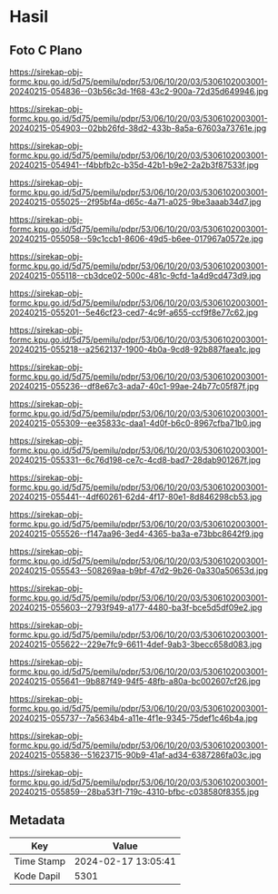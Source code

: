 # Hasil

## Foto C Plano

https://sirekap-obj-formc.kpu.go.id/5d75/pemilu/pdpr/53/06/10/20/03/5306102003001-20240215-054836--03b56c3d-1f68-43c2-900a-72d35d649946.jpg

https://sirekap-obj-formc.kpu.go.id/5d75/pemilu/pdpr/53/06/10/20/03/5306102003001-20240215-054903--02bb26fd-38d2-433b-8a5a-67603a73761e.jpg

https://sirekap-obj-formc.kpu.go.id/5d75/pemilu/pdpr/53/06/10/20/03/5306102003001-20240215-054941--f4bbfb2c-b35d-42b1-b9e2-2a2b3f87533f.jpg

https://sirekap-obj-formc.kpu.go.id/5d75/pemilu/pdpr/53/06/10/20/03/5306102003001-20240215-055025--2f95bf4a-d65c-4a71-a025-9be3aaab34d7.jpg

https://sirekap-obj-formc.kpu.go.id/5d75/pemilu/pdpr/53/06/10/20/03/5306102003001-20240215-055058--59c1ccb1-8606-49d5-b6ee-017967a0572e.jpg

https://sirekap-obj-formc.kpu.go.id/5d75/pemilu/pdpr/53/06/10/20/03/5306102003001-20240215-055118--cb3dce02-500c-481c-9cfd-1a4d9cd473d9.jpg

https://sirekap-obj-formc.kpu.go.id/5d75/pemilu/pdpr/53/06/10/20/03/5306102003001-20240215-055201--5e46cf23-ced7-4c9f-a655-ccf9f8e77c62.jpg

https://sirekap-obj-formc.kpu.go.id/5d75/pemilu/pdpr/53/06/10/20/03/5306102003001-20240215-055218--a2562137-1900-4b0a-9cd8-92b887faea1c.jpg

https://sirekap-obj-formc.kpu.go.id/5d75/pemilu/pdpr/53/06/10/20/03/5306102003001-20240215-055236--df8e67c3-ada7-40c1-99ae-24b77c05f87f.jpg

https://sirekap-obj-formc.kpu.go.id/5d75/pemilu/pdpr/53/06/10/20/03/5306102003001-20240215-055309--ee35833c-daa1-4d0f-b6c0-8967cfba71b0.jpg

https://sirekap-obj-formc.kpu.go.id/5d75/pemilu/pdpr/53/06/10/20/03/5306102003001-20240215-055331--6c76d198-ce7c-4cd8-bad7-28dab901267f.jpg

https://sirekap-obj-formc.kpu.go.id/5d75/pemilu/pdpr/53/06/10/20/03/5306102003001-20240215-055441--4df60261-62d4-4f17-80e1-8d846298cb53.jpg

https://sirekap-obj-formc.kpu.go.id/5d75/pemilu/pdpr/53/06/10/20/03/5306102003001-20240215-055526--f147aa96-3ed4-4365-ba3a-e73bbc8642f9.jpg

https://sirekap-obj-formc.kpu.go.id/5d75/pemilu/pdpr/53/06/10/20/03/5306102003001-20240215-055543--508269aa-b9bf-47d2-9b26-0a330a50653d.jpg

https://sirekap-obj-formc.kpu.go.id/5d75/pemilu/pdpr/53/06/10/20/03/5306102003001-20240215-055603--2793f949-a177-4480-ba3f-bce5d5df09e2.jpg

https://sirekap-obj-formc.kpu.go.id/5d75/pemilu/pdpr/53/06/10/20/03/5306102003001-20240215-055622--229e7fc9-6611-4def-9ab3-3becc658d083.jpg

https://sirekap-obj-formc.kpu.go.id/5d75/pemilu/pdpr/53/06/10/20/03/5306102003001-20240215-055641--9b887f49-94f5-48fb-a80a-bc002607cf26.jpg

https://sirekap-obj-formc.kpu.go.id/5d75/pemilu/pdpr/53/06/10/20/03/5306102003001-20240215-055737--7a5634b4-a11e-4f1e-9345-75def1c46b4a.jpg

https://sirekap-obj-formc.kpu.go.id/5d75/pemilu/pdpr/53/06/10/20/03/5306102003001-20240215-055836--51623715-90b9-41af-ad34-6387286fa03c.jpg

https://sirekap-obj-formc.kpu.go.id/5d75/pemilu/pdpr/53/06/10/20/03/5306102003001-20240215-055859--28ba53f1-719c-4310-bfbc-c038580f8355.jpg


## Metadata

| Key        | Value               |
| ---------- | ------------------- |
| Time Stamp | 2024-02-17 13:05:41 |
| Kode Dapil | 5301                |



